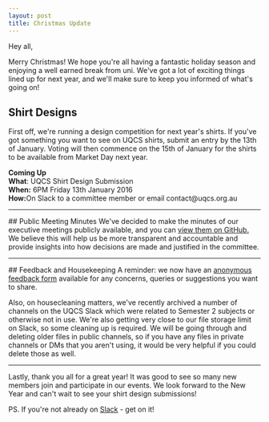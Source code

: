 ```yaml
---
layout: post
title: Christmas Update
---
```


Hey all,

Merry Christmas! We hope you're all having a fantastic holiday season and enjoying
a well earned break from uni. We've got a lot of exciting things lined up for next
year, and we'll make sure to keep you informed of what's going on!

## Shirt Designs
First off, we're running a design competition for next year's shirts. If you've got
something you want to see on UQCS shirts, submit an entry by the 13th of January.
Voting will then commence on the 15th of January for the shirts to be available from
Market Day next year.
                        
<div class="details-box">
<strong>Coming Up</strong><br/>
<strong>What</strong>: UQCS Shirt Design Submission<br />
<strong>When:</strong> 6PM Friday 13th January 2016<br />
<strong>How:</strong>On Slack to a committee member or email contact@uqcs.org.au<br/>
</div>



<hr>
## Public Meeting Minutes
We've decided to make the minutes of our executive meetings publicly available, and you can
<a href="https://github.com/UQComputingSociety/minutes">view them on GitHub.</a>
We believe this will help us be more transparent and accountable and provide insights into
how decisions are made and justified in the committee.

<hr>
## Feedback and Housekeeping
A reminder: we now have an <a href="https://docs.google.com/forms/d/e/1FAIpQLSfUcGp4TSnfUGHYsWEPYS2wcZSCff4dMfu2w-C6GgqLgRHocA/viewform">anonymous feedback form</a>
available for any concerns, queries or suggestions you want to share.

Also, on housecleaning matters, we've recently archived a number of channels on the UQCS
Slack which were related to Semester 2 subjects or otherwise not in use. We're also
getting very close to our file storage limit on Slack, so some cleaning up is required.
We will be going through and deleting older files in public channels, so if you have any
files in private channels or DMs that you aren't using, it would be very helpful if you
could delete those as well.

<hr>


Lastly, thank you all for a great year! It was good to see so many new members join and
participate in our events. We look forward to the New Year and can't wait to see your
shirt design submissions!


PS. If you're not already on <a href="http://slack.uqcs.org.au">Slack</a> - get on it!
